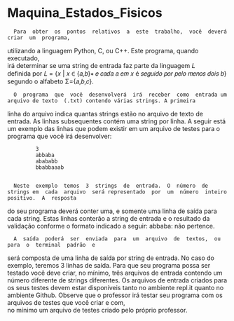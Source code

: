 # Maquina_Estados_Fisicos

      
      Para  obter  os  pontos  relativos  a  este  trabalho,  você  deverá  criar  um  programa,  
utilizando  a linguagem  Python, C, ou C++.  Este  programa,  quando  executado,  
irá  determinar  se  uma  string de entrada  faz  parte  da  linguagem  𝐿  
definida  por  𝐿 = {𝑥 | 𝑥 ∈  {𝑎,𝑏}∗ 𝑒 𝑐𝑎𝑑𝑎 𝑎 𝑒𝑚 𝑥 é 𝑠𝑒𝑔𝑢𝑖𝑑𝑜 𝑝𝑜𝑟 𝑝𝑒𝑙𝑜 𝑚𝑒𝑛𝑜𝑠 𝑑𝑜𝑖𝑠 𝑏} segundo o alfabeto  Σ={𝑎,𝑏,𝑐}. 

      O  programa  que  você  desenvolverá  irá  receber  como  entrada um arquivo de texto  (.txt) contendo várias strings. A primeira 
linha do arquivo indica quantas strings estão no arquivo de texto de entrada. As linhas subsequentes contém uma string por linha.  A seguir 
está um exemplo das linhas que podem existir em um arquivo de testes para o programa que você irá desenvolver: 


             3 
             abbaba 
             abababb 
             bbabbaaab 
             
             
      Neste  exemplo  temos  3  strings  de  entrada.  O  número  de  strings em  cada  arquivo  será representado  por  um  número  inteiro  positivo.  A  resposta
do  seu  programa  deverá  conter  uma, e somente uma linha de saída para cada string. Estas linhas 
conterão a string de entrada e o resultado da validação conforme o formato indicado a seguir: 
      abbaba: não pertence. 
      
      
      A  saída  poderá  ser  enviada  para  um  arquivo  de  textos,  ou  para  o  terminal  padrão  e  
será composta de uma linha de saída por string de entrada. No caso do exemplo, teremos 3 linhas de saída. Para que 
seu programa possa ser testado você deve criar, no mínimo, três arquivos de entrada contendo um número diferente de strings diferentes. Os arquivos 
de entrada criados para os seus testes devem estar disponíveis tanto no ambiente repl.it quanto no ambiente Github. Observe que 
o professor irá  testar  seu  programa  com  os  arquivos  de  testes  que  você  criar  e  com,  
no  mínimo  um  arquivo  de testes criado pelo próprio professor.
